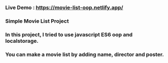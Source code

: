 ### Live Demo : https://movie-list-oop.netlify.app/

### Simple Movie List Project
### In this project, I tried to use javascript ES6 oop and localstorage.
### You can make a movie list by adding name, director and poster.
